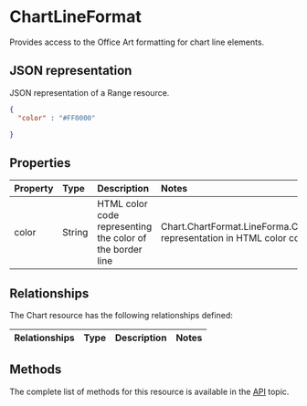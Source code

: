 # ChartLineFormat
Provides access to the Office Art formatting for chart line elements.


## JSON representation

JSON representation of a Range resource.
<!-- { "blockType": "resource", "@odata.type": "ChartLineFormat"
	 } 
-->
```json
{
  "color" : "#FF0000"

}
```

## Properties

| Property         | Type    |Description|Notes |
|:-----------------|:--------|:----------|:-----|
|color| String | HTML color code representing the color of the border line|Chart.ChartFormat.LineForma.Color's representation in HTML color code.|

## Relationships
The Chart resource has the following relationships defined:

| Relationships    | Type    |Description|Notes |
|:-----------------|:--------|:----------|:-----|

     

## Methods

The complete list of methods for this resource is available in
the [API](../README.md) topic.